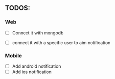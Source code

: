 ## TODOS:



### Web 

- [ ] Connect it with mongodb
- [ ] connect it with a specific user to aim notification



### Mobile

- [ ] Add android notification
- [ ] Add ios notification